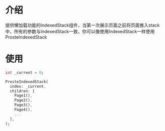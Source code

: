 # 介绍

提供懒加载功能的IndexedStack组件，当第一次展示页面之前将页面推入stack中，所有的参数与IndexedStack一致，你可以像使用IndexedStack一样使用ProsteIndexedStack

# 使用 

``` dart
int _current = 0;

ProsteIndexedStack(
  index: _current,
  children: [
    Page1(),
    Page2(),
    Page3(),
    Page4(),
    ...
  ],
);
```